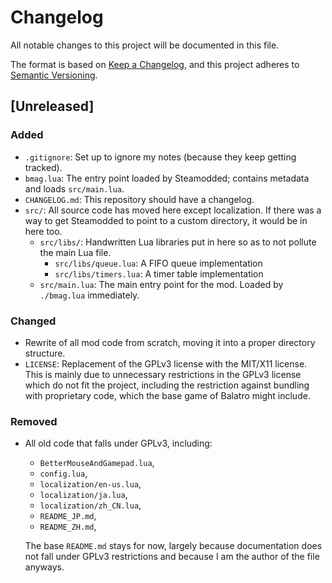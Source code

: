 # Changelog

All notable changes to this project will be documented in this file.

The format is based on [Keep a Changelog](https://keepachangelog.com/en/1.1.0/),
and this project adheres to [Semantic Versioning](https://semver.org/spec/v2.0.0.html).

## [Unreleased]

### Added

- `.gitignore`: Set up to ignore my notes (because they keep getting tracked).
- `bmag.lua`: The entry point loaded by Steamodded; contains metadata and loads
`src/main.lua`.
- `CHANGELOG.md`: This repository should have a changelog.
- `src/`: All source code has moved here except localization. If there was a way
to get Steamodded to point to a custom directory, it would be in here too.
  - `src/libs/`: Handwritten Lua libraries put in here so as to not pollute the
  main Lua file.
    - `src/libs/queue.lua`: A FIFO queue implementation
    - `src/libs/timers.lua`: A timer table implementation
  - `src/main.lua`: The main entry point for the mod. Loaded by `./bmag.lua` immediately.

### Changed

- Rewrite of all mod code from scratch, moving it into a proper directory structure.
- `LICENSE`: Replacement of the GPLv3 license with the MIT/X11 license. This is
mainly due to unnecessary restrictions in the GPLv3 license which do not fit the
project, including the restriction against bundling with proprietary code, which
the base game of Balatro might include.

### Removed

- All old code that falls under GPLv3, including:
  - `BetterMouseAndGamepad.lua`,
  - `config.lua`,
  - `localization/en-us.lua`,
  - `localization/ja.lua`,
  - `localization/zh_CN.lua`,
  - `README_JP.md`,
  - `README_ZH.md`,

  The base `README.md` stays for now, largely because documentation does not fall
  under GPLv3 restrictions and because I am the author of the file anyways.
